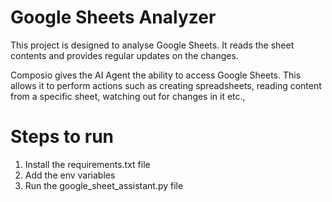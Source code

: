 # Google Sheets Analyzer

This project is designed to analyse Google Sheets. It reads the sheet contents and provides regular updates on the changes. 

Composio gives the AI Agent the ability to access Google Sheets. This allows it to perform actions such as creating spreadsheets, reading content from a specific sheet, watching out for changes in it etc., 

# Steps to run 

1. Install the requirements.txt file
2. Add the env variables
3. Run the google_sheet_assistant.py file